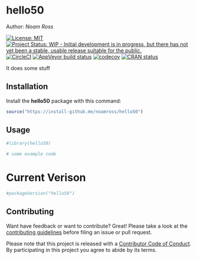 
<!-- README.md is generated from README.Rmd. Please edit that file -->

# hello50

Author: *Noam Ross*

[![License:
MIT](https://img.shields.io/badge/License-MIT-blue.svg)](https://opensource.org/licenses/MIT)
[![Project Status: WIP - Initial development is in progress, but there
has not yet been a stable, usable release suitable for the
public.](http://www.repostatus.org/badges/latest/wip.svg)](http://www.repostatus.org/#wip)
[![CircleCI](https://circleci.com/gh/noamross/hello50.svg)](https://circleci.com/gh/noamross/hello50)
[![AppVeyor build
status](https://ci.appveyor.com/api/projects/status/github/noamross/hello50?branch=master&svg=true)](https://ci.appveyor.com/project/noamross/hello50)
[![codecov](https://codecov.io/gh/noamross/hello50/branch/master/graph/badge.svg)](https://codecov.io/gh/noamross/hello50)
[![CRAN
status](https://www.r-pkg.org/badges/version/hello50)](https://cran.r-project.org/package=hello50)

It does some stuff

## Installation

Install the **hello50** package with this command:

``` r
source("https://install-github.me/noamross/hello50")
```

## Usage

``` r
#library(hello50)

# some example code
```

# Current Verison

``` r
#packageVersion("hello50")
```

## Contributing

Want have feedback or want to contribute? Great\! Please take a look at
the [contributing
guidelines](https://github.com/noamross/hello50/blob/master/.github/CONTRIBUTING.md)
before filing an issue or pull request.

Please note that this project is released with a [Contributor Code of
Conduct](https://github.com/noamross/hello50/blob/master/.github/CODE_OF_CONDUCT.md).
By participating in this project you agree to abide by its terms.
